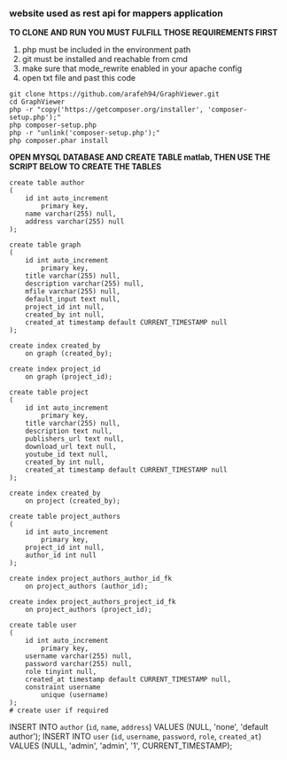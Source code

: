 ### website used as rest api for mappers application

**TO CLONE AND RUN YOU MUST FULFILL THOSE REQUIREMENTS FIRST**  
1. php must be included in the environment path  
2. git must be installed and reachable from cmd  
3. make sure that mode_rewrite enabled in your apache config  
4. open txt file and past this code  

```
git clone https://github.com/arafeh94/GraphViewer.git
cd GraphViewer
php -r "copy('https://getcomposer.org/installer', 'composer-setup.php');"
php composer-setup.php
php -r "unlink('composer-setup.php');"
php composer.phar install
```
**OPEN MYSQL DATABASE AND CREATE TABLE matlab, THEN USE THE SCRIPT BELOW TO CREATE THE TABLES**  
```mysql
create table author
(
	id int auto_increment
		primary key,
	name varchar(255) null,
	address varchar(255) null
);

create table graph
(
	id int auto_increment
		primary key,
	title varchar(255) null,
	description varchar(255) null,
	mfile varchar(255) null,
	default_input text null,
	project_id int null,
	created_by int null,
	created_at timestamp default CURRENT_TIMESTAMP null
);

create index created_by
	on graph (created_by);

create index project_id
	on graph (project_id);

create table project
(
	id int auto_increment
		primary key,
	title varchar(255) null,
	description text null,
	publishers_url text null,
	download_url text null,
	youtube_id text null,
	created_by int null,
	created_at timestamp default CURRENT_TIMESTAMP null
);

create index created_by
	on project (created_by);

create table project_authors
(
	id int auto_increment
		primary key,
	project_id int null,
	author_id int null
);

create index project_authors_author_id_fk
	on project_authors (author_id);

create index project_authors_project_id_fk
	on project_authors (project_id);

create table user
(
	id int auto_increment
		primary key,
	username varchar(255) null,
	password varchar(255) null,
	role tinyint null,
	created_at timestamp default CURRENT_TIMESTAMP null,
	constraint username
		unique (username)
);
# create user if required
```
INSERT INTO `author` (`id`, `name`, `address`) VALUES (NULL, 'none', 'default author');
INSERT INTO `user` (`id`, `username`, `password`, `role`, `created_at`) VALUES (NULL, 'admin', 'admin', '1', CURRENT_TIMESTAMP);
